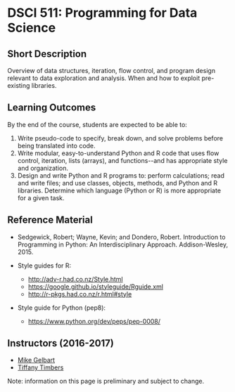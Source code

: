 # DSCI 511: Programming for Data Science

## Short Description
Overview of data structures, iteration, flow control, and program design relevant to data exploration and analysis. When and how to exploit pre-existing libraries.

## Learning Outcomes

By the end of the course, students are expected to be able to:

1. Write pseudo-code to specify, break down, and solve problems before being translated into code.
2. Write modular, easy-to-understand Python and R code that uses flow control, iteration, lists (arrays), and functions--and has appropriate style and organization.
3. Design and write Python and R programs to: perform calculations; read and write files; and use classes, objects, methods, and Python and R libraries.
Determine which language (Python or R) is more appropriate for a given task.

## Reference Material
* Sedgewick, Robert; Wayne, Kevin; and Dondero, Robert. Introduction to Programming in Python:  An Interdisciplinary Approach. Addison-Wesley, 2015.

* Style guides for R:
	- http://adv-r.had.co.nz/Style.html
	- https://google.github.io/styleguide/Rguide.xml
	- http://r-pkgs.had.co.nz/r.html#style

* Style guide for Python (pep8):
	- https://www.python.org/dev/peps/pep-0008/

## Instructors (2016-2017)
* [Mike Gelbart](http://www.cs.ubc.ca/~mgelbart/) 
* [Tiffany Timbers](http://tiffanytimbers.com/)

Note: information on this page is preliminary and subject to change.
